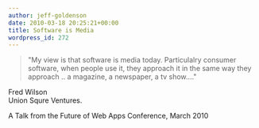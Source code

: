 ```yaml
---
author: jeff-goldenson
date: 2010-03-18 20:25:21+00:00
title: Software is Media
wordpress_id: 272
---
```


> "My view is that software is media today.  Particulalry consumer software, when people use it,  they approach it in the same way they approach .. a magazine, a newspaper, a tv show…."

Fred Wilson
<br>
Union Squre Ventures.

A Talk from the Future of Web Apps Conference, March 2010

